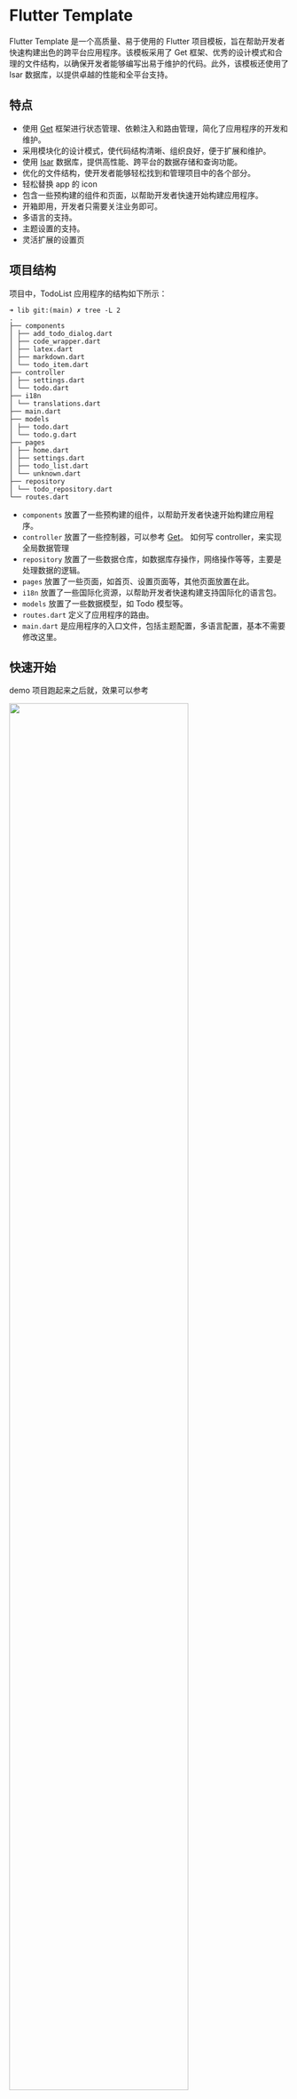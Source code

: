 # Flutter Template

Flutter Template 是一个高质量、易于使用的 Flutter 项目模板，旨在帮助开发者快速构建出色的跨平台应用程序。该模板采用了 Get 框架、优秀的设计模式和合理的文件结构，以确保开发者能够编写出易于维护的代码。此外，该模板还使用了 Isar 数据库，以提供卓越的性能和全平台支持。

## 特点

- 使用 [Get](https://pub.dev/packages/get) 框架进行状态管理、依赖注入和路由管理，简化了应用程序的开发和维护。
- 采用模块化的设计模式，使代码结构清晰、组织良好，便于扩展和维护。
- 使用 [Isar](https://pub.dev/packages/isar) 数据库，提供高性能、跨平台的数据存储和查询功能。
- 优化的文件结构，使开发者能够轻松找到和管理项目中的各个部分。
- 轻松替换 app 的 icon
- 包含一些预构建的组件和页面，以帮助开发者快速开始构建应用程序。
- 开箱即用，开发者只需要关注业务即可。
- 多语言的支持。
- 主题设置的支持。
- 灵活扩展的设置页

## 项目结构

项目中，TodoList 应用程序的结构如下所示：

```shell
➜ lib git:(main) ✗ tree -L 2
.
├── components
│ ├── add_todo_dialog.dart
│ ├── code_wrapper.dart
│ ├── latex.dart
│ ├── markdown.dart
│ └── todo_item.dart
├── controller
│ ├── settings.dart
│ └── todo.dart
├── i18n
│ └── translations.dart
├── main.dart
├── models
│ ├── todo.dart
│ └── todo.g.dart
├── pages
│ ├── home.dart
│ ├── settings.dart
│ ├── todo_list.dart
│ └── unknown.dart
├── repository
│ └── todo_repository.dart
└── routes.dart
```

- `components` 放置了一些预构建的组件，以帮助开发者快速开始构建应用程序。
- `controller` 放置了一些控制器，可以参考 [Get](https://pub.dev/packages/get)。 如何写 controller，来实现全局数据管理
- `repository` 放置了一些数据仓库，如数据库存操作，网络操作等等，主要是处理数据的逻辑。
- `pages` 放置了一些页面，如首页、设置页面等，其他页面放置在此。
- `i18n` 放置了一些国际化资源，以帮助开发者快速构建支持国际化的语言包。
- `models` 放置了一些数据模型，如 Todo 模型等。
- `routes.dart` 定义了应用程序的路由。
- `main.dart` 是应用程序的入口文件，包括主题配置，多语言配置，基本不需要修改这里。

## 快速开始

demo 项目跑起来之后就，效果可以参考

<img src="https://github.com/bravekingzhang/flutter_template_mason/blob/main/artificial/demo.gif"  style="width: 80%;">

要开始使用 Flutter Template，请按照以下步骤操作：

1. 克隆此仓库：

```

git clone https://github.com/bravekingzhang/flutter_template_mason.git

```

2. 进入项目目录：

```

cd flutter_template

```

3. 获取依赖项：

```

flutter pub get

```

4. 运行项目：

```

flutter run

```

现在，你已经成功运行了 Flutter Template，并可以开始构建你的应用程序。

## 项目配置

修改项目名字，请到项目的根目录下执行，请注意 flutter 项目命名规范，因为会体现在包名中，所以尽量取类似这样的名字 [flutter_app]

```shell
./rename_project.sh YourNewProjectName
```

## 贡献

我们欢迎任何形式的贡献！如果你有任何建议、问题或需求，请随时提交 [Issue](https://github.com/bravekingzhang/flutter_template_mason/issues) 或 [Pull Request](https://github.com/your_username/flutter_template/pulls)。

## 许可证

本项目采用 [MIT 许可证](https://github.com/bravekingzhang/flutter_template_mason/blob/main/LICENSE)。
